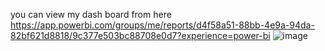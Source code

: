 you can view my dash board from here 
https://app.powerbi.com/groups/me/reports/d4f58a51-88bb-4e9a-94da-82bf621d8818/9c377e503bc88708e0d7?experience=power-bi
![image](https://github.com/user-attachments/assets/635bfc6f-5a02-44d7-98d2-315afa03aedf)
